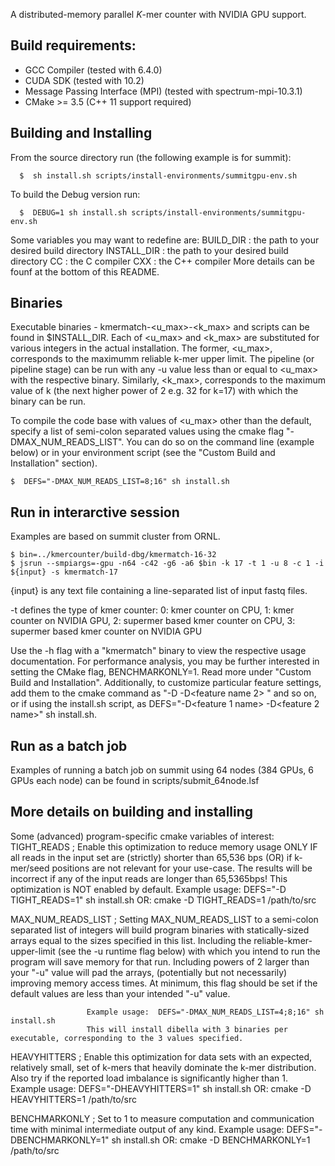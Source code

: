 A distributed-memory parallel *K*-mer counter with NVIDIA GPU support. 

## Build requirements:
- GCC Compiler (tested with 6.4.0)
- CUDA SDK (tested with 10.2)
- Message Passing Interface (MPI) (tested with spectrum-mpi-10.3.1)
- CMake >= 3.5 (C++ 11 support required)

## Building and Installing

From the source directory run (the following example is for summit):
```
  $  sh install.sh scripts/install-environments/summitgpu-env.sh
```
To build the Debug version run:
```
  $  DEBUG=1 sh install.sh scripts/install-environments/summitgpu-env.sh
```
Some variables you may want to redefine are:
BUILD_DIR     :    the path to your desired build directory
INSTALL_DIR   :    the path to your desired build directory
CC            :    the C compiler
CXX           :    the C++ compiler 
More details can be founf at the bottom of this README.


## Binaries 
Executable binaries - kmermatch-<u_max>-<k_max> and scripts can be found in $INSTALL_DIR. 
Each of <u_max> and <k_max> are substituted for various integers in the actual installation.
The former, <u_max>, corresponds to the maximumm reliable k-mer upper limit. 
The pipeline (or pipeline stage) can be run with any -u value less than or equal to <u_max> with the respective binary.
Similarly, <k_max>, corresponds to the maximum value of k (the next higher power of 2 e.g. 32 for k=17) with which the binary can be run.

To compile the code base with values of <u_max> other than the default, specify a list of semi-colon separated values using the cmake flag "-DMAX_NUM_READS_LIST".
You can do so on the command line (example below) or in your environment script (see the "Custom Build and Installation" section).
```
$  DEFS="-DMAX_NUM_READS_LIST=8;16" sh install.sh 
```


## Run in interarctive session

Examples are based on summit cluster from ORNL.

```
$ bin=../kmercounter/build-dbg/kmermatch-16-32 
$ jsrun --smpiargs=-gpu -n64 -c42 -g6 -a6 $bin -k 17 -t 1 -u 8 -c 1 -i ${input} -s kmermatch-17 
```
{input} is any text file containing a line-separated list of input fastq files.

-t defines the type of kmer counter: 0: kmer counter on CPU, 1: kmer counter on NVIDIA GPU, 2: supermer based kmer counter on CPU, 3: supermer based kmer counter on NVIDIA GPU


Use the -h flag with a "kmermatch" binary to view the respective usage documentation.
For performance analysis, you may be further interested in setting the CMake flag, 
BENCHMARKONLY=1. Read more under "Custom Build and Installation".
Additionally, to customize particular feature settings, add them to the cmake command as "-D<feature name1> -D<feature name 2> " and so on,
  or if using the install.sh script, as DEFS="-D<feature 1 name> -D<feature 2 name>" sh install.sh.


## Run as a batch job

Examples of running a batch job on summit using 64 nodes (384 GPUs, 6 GPUs each node) can be found in scripts/submit_64node.lsf

## More details on building and installing
Some (advanced) program-specific cmake variables of interest:
TIGHT_READS ; Enable this optimization to reduce memory usage ONLY IF all reads in the input set are 
              (strictly) shorter than 65,536 bps (OR) if k-mer/seed positions are not relevant for 
              your use-case. The results will be incorrect if any of the input reads are longer than 
              65,5365bps! This optimization is NOT enabled by default.
              Example usage: DEFS="-D TIGHT_READS=1" sh install.sh
                         OR:  cmake -D TIGHT_READS=1 /path/to/src

MAX_NUM_READS_LIST ; Setting MAX_NUM_READS_LIST to a semi-colon separated list of integers will build program 
                     binaries with statically-sized arrays equal to the sizes specified in this list. Including
                     the reliable-kmer-upper-limit (see the -u runtime flag below) with which you intend to run
                     the program will save memory for that run. Including powers of 2 larger than your "-u" value
                     will pad the arrays, (potentially but not necessarily) improving memory access times.
                     At minimum, this flag should be set if the default values are less than your intended "-u" value.

                     Example usage:  DEFS="-DMAX_NUM_READS_LIST=4;8;16" sh install.sh
                     This will install dibella with 3 binaries per executable, corresponding to the 3 values specified.

HEAVYHITTERS       ; Enable this optimization for data sets with an expected, relatively small, set of k-mers that heavily 
                     dominate the k-mer distribution. Also try if the reported load imbalance is significantly higher than 1.
                     Example usage:  DEFS="-DHEAVYHITTERS=1" sh install.sh
                                OR:  cmake -D HEAVYHITTERS=1 /path/to/src

BENCHMARKONLY      ; Set to 1 to measure computation and communication time with minimal intermediate output of any kind.
                     Example usage:  DEFS="-DBENCHMARKONLY=1" sh install.sh
                                   OR:  cmake -D BENCHMARKONLY=1 /path/to/src



